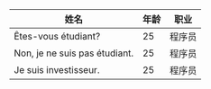| 姓名  | 年龄 | 职业  
|------|----|------
| Êtes-vous étudiant?  | 25 | 程序员 
| Non, je ne suis pas étudiant.  | 25 | 程序员 
| Je suis investisseur.  | 25 | 程序员 
